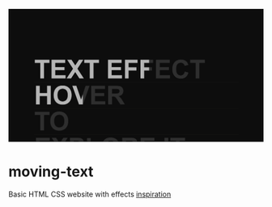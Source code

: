 ![](./Screenshot%20(18).png)
# moving-text
Basic HTML CSS website with effects
[inspiration](https://minhpham.design/)
